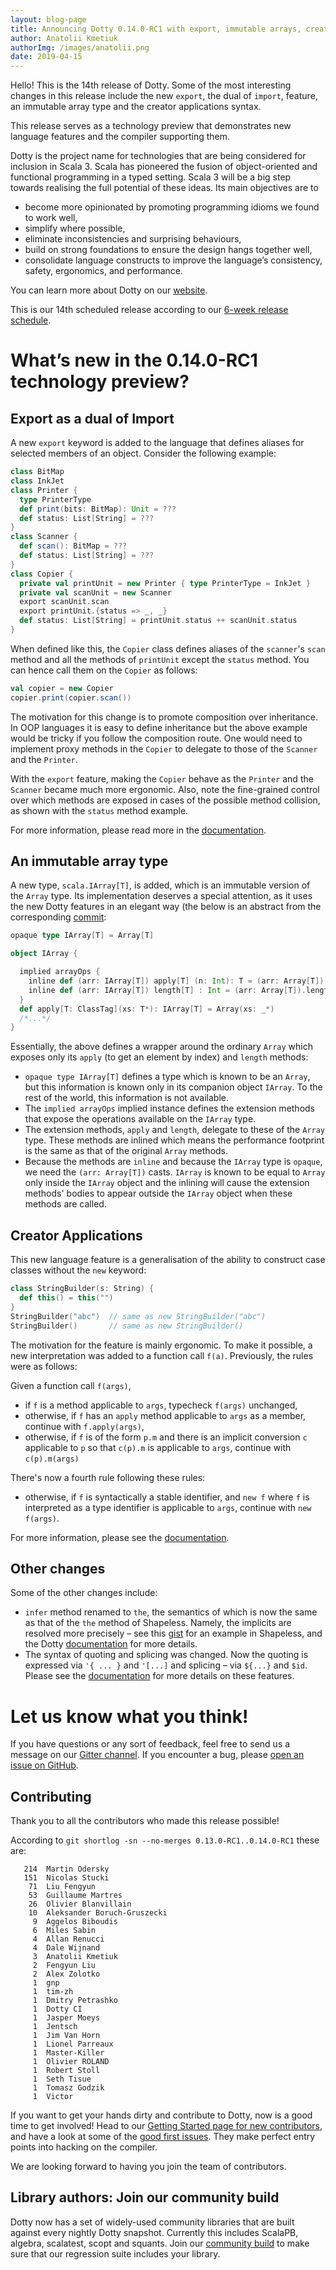 ```yaml
---
layout: blog-page
title: Announcing Dotty 0.14.0-RC1 with export, immutable arrays, creator applications and more
author: Anatolii Kmetiuk
authorImg: /images/anatolii.png
date: 2019-04-15
---
```


Hello! This is the 14th release of Dotty. Some of the most interesting changes in this release include the new `export`, the dual of `import`, feature, an immutable array type and the creator applications syntax.

This release serves as a technology preview that demonstrates new
language features and the compiler supporting them.

Dotty is the project name for technologies that are being considered for
inclusion in Scala 3. Scala has pioneered the fusion of object-oriented and
functional programming in a typed setting. Scala 3 will be a big step towards
realising the full potential of these ideas. Its main objectives are to

- become more opinionated by promoting programming idioms we found to work well,
- simplify where possible,
- eliminate inconsistencies and surprising behaviours,
- build on strong foundations to ensure the design hangs together well,
- consolidate language constructs to improve the language’s consistency, safety, ergonomics, and
  performance.

You can learn more about Dotty on our [website](https://dotty.epfl.ch).

<!--more-->

This is our 14th scheduled release according to our
[6-week release schedule](https://dotty.epfl.ch/docs/usage/version-numbers.html).

# What’s new in the 0.14.0-RC1 technology preview?

## Export as a dual of Import

A new `export` keyword is added to the language that defines aliases for selected members of an object. Consider the following example:

```scala
class BitMap
class InkJet
class Printer {
  type PrinterType
  def print(bits: BitMap): Unit = ???
  def status: List[String] = ???
}
class Scanner {
  def scan(): BitMap = ???
  def status: List[String] = ???
}
class Copier {
  private val printUnit = new Printer { type PrinterType = InkJet }
  private val scanUnit = new Scanner
  export scanUnit.scan
  export printUnit.{status => _, _}
  def status: List[String] = printUnit.status ++ scanUnit.status
}
```

When defined like this, the `Copier` class defines aliases of the `scanner`'s `scan` method and all the methods of `printUnit` except the `status` method. You can hence call them on the `Copier` as follows:

```scala
val copier = new Copier
copier.print(copier.scan())
```

The motivation for this change is to promote composition over inheritance. In OOP languages it is easy to define inheritance but the above example would be tricky if you follow the composition route. One would need to implement proxy methods in the `Copier` to delegate to those of the `Scanner` and the `Printer`.

With the `export` feature, making the `Copier` behave as the `Printer` and the `Scanner` became much more ergonomic. Also, note the fine-grained control over which methods are exposed in cases of the possible method collision, as shown with the `status` method example.

For more information, please read more in the [documentation](https://dotty.epfl.ch/docs/reference/other-new-features/export.html).


## An immutable array type
A new type, `scala.IArray[T]`, is added, which is an immutable version of the `Array` type. Its implementation deserves a special attention, as it uses the new Dotty features in an elegant way (the below is an abstract from the corresponding [commit](https://github.com/lampepfl/dotty/commit/af2a0e66eb4b1204eac5dcb1d979486b92ef93d7#diff-156dc405d9f228bbc0fe406dfba63f65):

```scala
opaque type IArray[T] = Array[T]

object IArray {

  implied arrayOps {
    inline def (arr: IArray[T]) apply[T] (n: Int): T = (arr: Array[T]).apply(n)
    inline def (arr: IArray[T]) length[T] : Int = (arr: Array[T]).length
  }
  def apply[T: ClassTag](xs: T*): IArray[T] = Array(xs: _*)
  /*...*/
}
```

Essentially, the above defines a wrapper around the ordinary `Array` which exposes only its `apply` (to get an element by index) and `length` methods:

- `opaque type IArray[T]` defines a type which is known to be an `Array`, but this information is known only in its companion object `IArray`. To the rest of the world, this information is not available.
- The `implied arrayOps` implied instance defines the extension methods that expose the operations available on the `IArray` type.
- The extension methods, `apply` and `length`, delegate to these of the `Array` type. These methods are inlined which means the performance footprint is the same as that of the original `Array` methods.
- Because the methods are `inline` and because the `IArray` type is `opaque`, we need the `(arr: Array[T])` casts. `IArray` is known to be equal to `Array` only inside the `IArray` object and the inlining will cause the extension methods' bodies to appear outside the `IArray` object when these methods are called.

## Creator Applications
This new language feature is a generalisation of the ability to construct case classes without the `new` keyword:

```scala
class StringBuilder(s: String) {
  def this() = this("")
}
StringBuilder("abc")  // same as new StringBuilder("abc")
StringBuilder()       // same as new StringBuilder()
```

The motivation for the feature is mainly ergonomic. To make it possible, a new interpretation was added to a function call `f(a)`. Previously, the rules were as follows:

Given a function call `f(args)`,

 - if `f` is a method applicable to `args`, typecheck `f(args)` unchanged,
 - otherwise, if `f` has an `apply` method applicable to `args` as a member, continue with `f.apply(args)`,
 - otherwise, if `f` is of the form `p.m` and there is an implicit conversion `c` applicable to `p` so that `c(p).m` is applicable to `args`, continue with  `c(p).m(args)`

 There's now a fourth rule following these rules:

 - otherwise, if `f` is syntactically a stable identifier, and `new f` where `f` is interpreted as a type identifier is applicable to `args`, continue with `new f(args)`.

For more information, please see the [documentation](https://dotty.epfl.ch/docs/reference/other-new-features/creator-applications.html).

## Other changes

Some of the other changes include:

- `infer` method renamed to `the`, the semantics of which is now the same as that of the `the` method of Shapeless. Namely, the implicits are resolved more precisely – see this [gist](https://gist.github.com/milessabin/8833a1dbf7e8245b30f8) for an example in Shapeless, and the Dotty [documentation](https://dotty.epfl.ch/docs/reference/contextual/given-clauses.html#querying-implied-instances) for more details.
- The syntax of quoting and splicing was changed. Now the quoting is expressed via `'{ ... }` and `'[...]` and splicing – via `${...}` and `$id`. Please see the [documentation](https://dotty.epfl.ch/docs/reference/other-new-features/principled-meta-programming.html) for more details on these features.

# Let us know what you think!

If you have questions or any sort of feedback, feel free to send us a message on our
[Gitter channel](https://gitter.im/lampepfl/dotty). If you encounter a bug, please
[open an issue on GitHub](https://github.com/lampepfl/dotty/issues/new).

## Contributing

Thank you to all the contributors who made this release possible!

According to `git shortlog -sn --no-merges 0.13.0-RC1..0.14.0-RC1` these are:

```
   214  Martin Odersky
   151  Nicolas Stucki
    71  Liu Fengyun
    53  Guillaume Martres
    26  Olivier Blanvillain
    10  Aleksander Boruch-Gruszecki
     9  Aggelos Biboudis
     6  Miles Sabin
     4  Allan Renucci
     4  Dale Wijnand
     3  Anatolii Kmetiuk
     2  Fengyun Liu
     2  Alex Zolotko
     1  gnp
     1  tim-zh
     1  Dmitry Petrashko
     1  Dotty CI
     1  Jasper Moeys
     1  Jentsch
     1  Jim Van Horn
     1  Lionel Parreaux
     1  Master-Killer
     1  Olivier ROLAND
     1  Robert Stoll
     1  Seth Tisue
     1  Tomasz Godzik
     1  Victor
```

If you want to get your hands dirty and contribute to Dotty, now is a good time to get involved!
Head to our [Getting Started page for new contributors](https://dotty.epfl.ch/docs/contributing/getting-started.html),
and have a look at some of the [good first issues](https://github.com/lampepfl/dotty/issues?q=is%3Aissue+is%3Aopen+label%3Aexp%3Anovice).
They make perfect entry points into hacking on the compiler.

We are looking forward to having you join the team of contributors.

## Library authors: Join our community build

Dotty now has a set of widely-used community libraries that are built against every nightly Dotty
snapshot. Currently this includes ScalaPB, algebra, scalatest, scopt and squants.
Join our [community build](https://github.com/lampepfl/dotty-community-build)
to make sure that our regression suite includes your library.

[Scastie]: https://scastie.scala-lang.org/?target=dotty

[@odersky]: https://github.com/odersky
[@DarkDimius]: https://github.com/DarkDimius
[@smarter]: https://github.com/smarter
[@felixmulder]: https://github.com/felixmulder
[@nicolasstucki]: https://github.com/nicolasstucki
[@liufengyun]: https://github.com/liufengyun
[@OlivierBlanvillain]: https://github.com/OlivierBlanvillain
[@biboudis]: https://github.com/biboudis
[@allanrenucci]: https://github.com/allanrenucci
[@Blaisorblade]: https://github.com/Blaisorblade
[@Duhemm]: https://github.com/Duhemm
[@AleksanderBG]: https://github.com/AleksanderBG
[@milessabin]: https://github.com/milessabin
